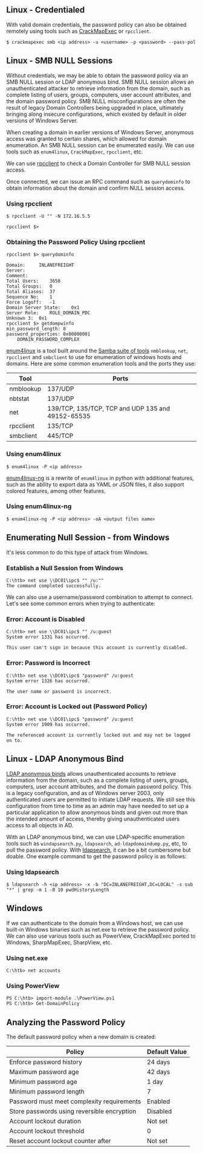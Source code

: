 ## Linux - Credentialed

With valid domain credentials, the password policy can also be obtained remotely using tools such as [CrackMapExec](https://github.com/byt3bl33d3r/CrackMapExec) or `rpcclient`.

```shell-session
$ crackmapexec smb <ip address> -u <username> -p <password> --pass-pol
```

## Linux - SMB NULL Sessions

Without credentials, we may be able to obtain the password policy via an SMB NULL session or LDAP anonymous bind. SMB NULL session allows an unauthenticated attacker to retrieve information from the domain, such as complete listing of users, groups, computers, user account attributes, and the domain password policy. SMB NULL misconfigurations are often the result of legacy Domain Controllers being upgraded in place, ultimately bringing along insecure configurations, which existed by default in older versions of Windows Server.

When creating a domain in earlier versions of Windows Server, anonymous access was granted to certain shares, which allowed for domain enumeration. An SMB NULL session can be enumerated easily. We can use tools such as `enum4linux`, `CrackMapExec`, `rpcclient`, etc.

We can use [rpcclient](https://www.samba.org/samba/docs/current/man-html/rpcclient.1.html) to check a Domain Controller for SMB NULL session access.

Once connected, we can issue an RPC command such as `querydominfo` to obtain information about the domain and confirm NULL session access.

### Using rpcclient
```shell-session
$ rpcclient -U "" -N 172.16.5.5

rpcclient $>
```

### Obtaining the Password Policy Using rpcclient
```shell-session
rpcclient $> querydominfo

Domain:		INLANEFREIGHT
Server:		
Comment:	
Total Users:	3650
Total Groups:	0
Total Aliases:	37
Sequence No:	1
Force Logoff:	-1
Domain Server State:	0x1
Server Role:	ROLE_DOMAIN_PDC
Unknown 3:	0x1
rpcclient $> getdompwinfo
min_password_length: 8
password_properties: 0x00000001
	DOMAIN_PASSWORD_COMPLEX
```

[enum4linux](https://labs.portcullis.co.uk/tools/enum4linux) is a tool built around the [Samba suite of tools](https://www.samba.org/samba/docs/current/man-html/samba.7.html) `nmblookup`, `net`, `rpcclient` and `smbclient` to use for enumeration of windows hosts and domains. Here are some common enumeration tools and the ports they use:

| Tool      | Ports                                             |
| --------- | ------------------------------------------------- |
| nmblookup | 137/UDP                                           |
| nbtstat   | 137/UDP                                           |
| net       | 139/TCP, 135/TCP, TCP and UDP 135 and 49152-65535 |
| rpcclient | 135/TCP                                           |
| smbclient | 445/TCP                                           |

### Using enum4linux
```shell-session
$ enum4linux -P <ip address>
```

[enum4linux-ng](https://github.com/cddmp/enum4linux-ng) is a rewrite of `enum4linux` in python with additional features, such as the ability to export data as YAML or JSON files, it also support colored features, among other features.

### Using enum4linux-ng
```shell-session
$ enum4linux-ng -P <ip address> -oA <output files name>
```

## Enumerating Null Session - from Windows

It's less common to do this type of attack from Windows.

### Establish a Null Session from Windows
```cmd-session
C:\htb> net use \\DC01\ipc$ "" /u:""
The command completed successfully.
```

We can also use a username/password combination to attempt to connect. Let's see some common errors when trying to authenticate:

### Error: Account is Disabled
```cmd-session
C:\htb> net use \\DC01\ipc$ "" /u:guest
System error 1331 has occurred.

This user can't sign in because this account is currently disabled.
```

### Error: Password is Incorrect
```cmd-session
C:\htb> net use \\DC01\ipc$ "password" /u:guest
System error 1326 has occurred.

The user name or password is incorrect.
```

### Error: Account is Locked out (Password Policy)
```cmd-session
C:\htb> net use \\DC01\ipc$ "password" /u:guest
System error 1909 has occurred.

The referenced account is currently locked out and may not be logged on to.
```

## Linux - LDAP Anonymous Bind

[LDAP anonymous binds](https://docs.microsoft.com/en-us/troubleshoot/windows-server/identity/anonymous-ldap-operations-active-directory-disabled) allows unauthenticated accounts to retrieve information from the domain, such as a complete listing of users, groups, computers, user account attributes, and the domain password policy. This is a legacy configuration, and as of Windows server 2003, only authenticated users are permitted to initiate LDAP requests. We still see this configuration from time to time as an admin may have needed to set up a particular application to allow anonymous binds and given out more than the intended amount of access, thereby giving unauthenticated users access to all objects in AD.

With an LDAP anonymous bind, we can use LDAP-specific enumeration tools such as `windapsearch.py`, `ldapsearch`, `ad-ldapdomaindump.py`, etc, to pull the password policy. With [ldapsearch](https://linux.die.net/man/1/ldapsearch), it can be a bit cumbersome but doable. One example command to get the password policy is as follows:

### Using ldapsearch
```shell-session
$ ldapsearch -h <ip address> -x -b "DC=INLANEFREIGHT,DC=LOCAL" -s sub "*" | grep -m 1 -B 10 pwdHistoryLength
```

## Windows

If we can authenticate to the domain from a Windows host, we can use built-in Windows binaries such as net.exe to retrieve the password policy. We can also use various tools such as PowerView, CrackMapExec ported to Windows, SharpMapExec, SharpView, etc.

### Using net.exe
```cmd-session
C:\htb> net accounts
```

### Using PowerView
```powershell-session
PS C:\htb> import-module .\PowerView.ps1
PS C:\htb> Get-DomainPolicy
```

## Analyzing the Password Policy

The default password policy when a new domain is created:

|Policy|Default Value|
|---|---|
|Enforce password history|24 days|
|Maximum password age|42 days|
|Minimum password age|1 day|
|Minimum password length|7|
|Password must meet complexity requirements|Enabled|
|Store passwords using reversible encryption|Disabled|
|Account lockout duration|Not set|
|Account lockout threshold|0|
|Reset account lockout counter after|Not set|

